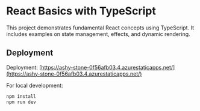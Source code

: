 # React Basics with TypeScript

This project demonstrates fundamental React concepts using TypeScript. It includes examples on state management, effects, and dynamic rendering.

## Deployment

Deployment: [https://ashy-stone-0f56afb03.4.azurestaticapps.net/](https://ashy-stone-0f56afb03.4.azurestaticapps.net/)

For local development:

```bash
npm install
npm run dev
```